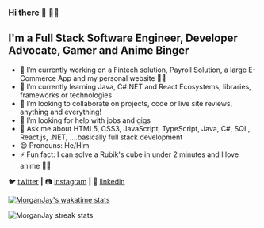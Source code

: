 ### Hi there 👋 🧎‍♂️

<!--
**MorganJay/MorganJay** is a ✨ _special_ ✨ repository because its `README.md` (this file) appears on your GitHub profile. -->

## I'm a Full Stack Software Engineer, Developer Advocate, Gamer and Anime Binger

- 🔭 I’m currently working on a Fintech solution, Payroll Solution, a large E-Commerce App and my personal website 👨‍💻
- 🌱 I’m currently learning Java, C#.NET and React Ecosystems, libraries, frameworks or technologies
- 👯 I’m looking to collaborate on projects, code or live site reviews, anything and everything!
- 🤔 I’m looking for help with jobs and gigs 
- 💬 Ask me about HTML5, CSS3, JavaScript, TypeScript, Java, C#, SQL, React.js, .NET, ....basically full stack development
- 😄 Pronouns: He/Him
- ⚡ Fun fact: I can solve a Rubik's cube in under 2 minutes and I love anime 🐱‍🏍

🐦 [twitter][twitter] **|** 
📷 [instagram][instagram] **|** 
👔 [linkedin][linkedin]

[twitter]: https://twitter.com/jay__jm
[instagram]: https://instagram.com/morgan_jayt
[linkedin]: https://linkedin.com/in/jamesmorgan98

<!-- ![MorganJay's GitHub stats](https://github-readme-stats.vercel.app/api?username=MorganJay&count_private=true&show_icons=true&theme=midnight-purple)

[![Top Langs](https://github-readme-stats.vercel.app/api/top-langs/?username=MorganJay&layout=compact&theme=midnight-purple)](https://github.com/anuraghazra/github-readme-stats) -->

[![MorganJay's wakatime stats](https://github-readme-stats.vercel.app/api/wakatime?username=Morgan_Jay&theme=midnight-purple)](https://github.com/anuraghazra/github-readme-stats)
<p><img align="center" src="https://github-readme-streak-stats.herokuapp.com/?user=MorganJay&theme=midnight-purple" alt="MorganJay streak stats" /></p>
